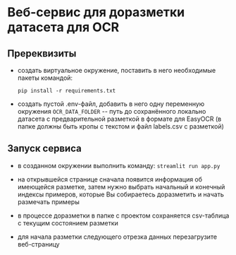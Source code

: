 # Веб-сервис для доразметки датасета для OCR

## Пререквизиты

- создать виртуальное окружение, поставить в него необходимые пакеты командой:

    ```pip install -r requirements.txt```

- создать пустой .env-файл, добавить в него одну переменную окружения ```OCR_DATA_FOLDER``` -- путь до сохранённого локально датасета с предварительной разметкой в формате для EasyOCR (в папке должны быть кропы с текстом и файл labels.csv с разметкой)

## Запуск сервиса

- в созданном окружении выполнить команду: ```streamlit run app.py```

- на открывшейся странице сначала появится информация об имеющейся разметке, затем нужно выбрать начальный и конечный индексы примеров, которые Вы собираетесь доразметить и начать размечать примеры

- в процессе доразметки в папке с проектом сохраняется csv-таблица с текущим состоянием разметки

- для начала разметки следующего отрезка данных перезагрузите веб-страницу